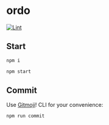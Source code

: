 # ordo

[![Lint](https://github.com/ordo-pink/ordo-electron/actions/workflows/lint.yml/badge.svg?branch=main)](https://github.com/ordo-pink/ordo-electron/actions/workflows/lint.yml)

## Start

```sh
npm i
```

```sh
npm start
```

## Commit

Use [Gitmoji](https://gitmoji.dev)! CLI for your convenience:

```sh
npm run commit
```
